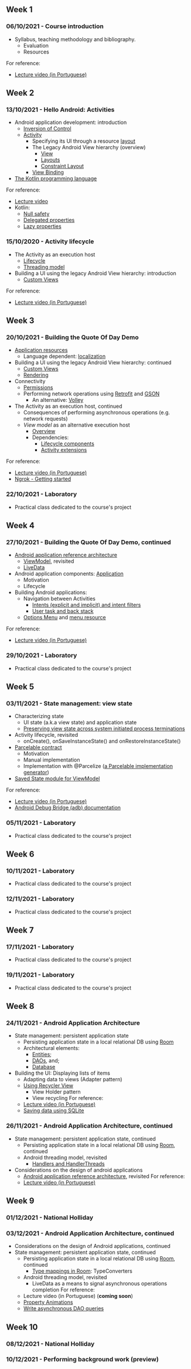 
## Week 1
### 06/10/2021 - Course introduction
* Syllabus, teaching methodology and bibliography.
  * Evaluation
  * Resources

For reference:
  * [Lecture video (in Portuguese)](https://www.youtube.com/watch?v=4902iEuQSuI&list=PL8XxoCaL3dBj-9DhstfK_krmviLwfN7mX&index=1)
  
## Week 2
### 13/10/2021 - Hello Android: Activities
* Android application development: introduction
  * [Inversion of Control](https://martinfowler.com/bliki/InversionOfControl.html)
  * [Activity](https://developer.android.com/guide/components/activities/intro-activities)
    * Specifying its UI through a resource [layout](https://developer.android.com/guide/topics/resources/layout-resource)
    * The Legacy Android View hierarchy (overview)
      * [View](https://developer.android.com/reference/android/view/View)
      * [Layouts](https://developer.android.com/guide/topics/ui/declaring-layout)
      * [Constraint Layout](https://developer.android.com/training/constraint-layout/)
    * [View Binding](https://developer.android.com/topic/libraries/view-binding)
* [The Kotlin programming language](https://kotlinlang.org/docs/reference/)
  

For reference:
  * [Lecture video](https://www.youtube.com/watch?v=2o3p_yZyYv4&list=PL8XxoCaL3dBj-9DhstfK_krmviLwfN7mX&index=2)
  * Kotlin:
    * [Null safety](https://kotlinlang.org/docs/null-safety.html)
    * [Delegated properties](https://kotlinlang.org/docs/delegated-properties.html)
    * [Lazy properties](https://kotlinlang.org/docs/delegated-properties.html#lazy-properties)

### 15/10/2020 - Activity lifecycle 
* The Activity as an execution host
  * [Lifecycle](https://developer.android.com/guide/components/activities/activity-lifecycle)
  * [Threading model](https://developer.android.com/guide/components/processes-and-threads#Threads)
* Building a UI using the legacy Android View hierarchy: introduction
  * [Custom Views](https://developer.android.com/guide/topics/ui/custom-components)

For reference:
  * [Lecture video (in Portuguese)](https://www.youtube.com/watch?v=kYFLKZwwBWI&list=PL8XxoCaL3dBj-9DhstfK_krmviLwfN7mX&index=3)

## Week 3
### 20/10/2021 - Building the Quote Of Day Demo
* [Application resources](https://developer.android.com/guide/topics/resources/providing-resources)
  * Language dependent: [localization](https://developer.android.com/guide/topics/resources/localization)
* Building a UI using the legacy Android View hierarchy: continued
  * [Custom Views](https://developer.android.com/guide/topics/ui/custom-components)
  * [Rendering](https://developer.android.com/guide/topics/ui/how-android-draws)
* Connectivity
  * [Permissions](https://developer.android.com/training/basics/network-ops/connecting)
  * Performing network operations using [Retrofit](https://square.github.io/retrofit/) and [GSON](https://github.com/google/gson)
    * An alternative: [Volley](https://developer.android.com/training/volley)
* The Activity as an execution host, continued
  * Consequences of performing asynchronous operations (e.g. network requests)
  * _View model_ as an alternative execution host
    * [Overview](https://developer.android.com/topic/libraries/architecture/viewmodel)
    * Dependencies:
      * [Lifecycle components](https://developer.android.com/jetpack/androidx/releases/lifecycle#groovy)
      * [Activity extensions](https://developer.android.com/jetpack/androidx/releases/activity)

For reference:
  * [Lecture video (in Portuguese)](https://www.youtube.com/watch?v=nWJyvz70AZ4&list=PL8XxoCaL3dBj-9DhstfK_krmviLwfN7mX&index=4)
  * [Ngrok - Getting started](https://dashboard.ngrok.com/get-started/setup)

### 22/10/2021 - Laboratory
* Practical class dedicated to the course's project

## Week 4
### 27/10/2021 - Building the Quote Of Day Demo, continued
* [Android application reference architecture](https://developer.android.com/jetpack/guide)
  * [ViewModel](https://developer.android.com/topic/libraries/architecture/viewmodel), revisited
  * [LiveData](https://developer.android.com/topic/libraries/architecture/livedata)
* Android application components: [Application](https://developer.android.com/reference/android/app/Application)
  * Motivation
  * Lifecycle
* Building Android applications:
  * Navigation between Activities
    * [Intents (explicit and implicit) and intent filters](https://developer.android.com/guide/components/intents-filters)
    * [User task and back stack](https://developer.android.com/guide/components/activities/tasks-and-back-stack)
  * [Options Menu](https://developer.android.com/guide/topics/ui/menus#options-menu) and [menu resource](https://developer.android.com/guide/topics/resources/menu-resource)   
  
For reference:
  * [Lecture video (in Portuguese)](https://www.youtube.com/watch?v=zIQU0lzO3I8&list=PL8XxoCaL3dBj-9DhstfK_krmviLwfN7mX&index=5)

### 29/10/2021 - Laboratory
* Practical class dedicated to the course's project

## Week 5
### 03/11/2021 - State management: view state
* Characterizing state
  * UI state (a.k.a view state) and application state
  * [Preserving view state across system initiated process terminations](https://developer.android.com/topic/libraries/architecture/saving-states)
* Activity lifecycle, revisited
  * onCreate(), onSaveInstanceState() and onRestoreInstanceState()
* [Parcelable contract](https://developer.android.com/reference/android/os/Parcelable)
  * Motivation
  * Manual implementation
  * Implementation with @Parcelize ([a Parcelable implementation generator](https://developer.android.com/kotlin/parcelize))
* [Saved State module for ViewModel](https://developer.android.com/topic/libraries/architecture/viewmodel-savedstate)

For reference:
  * [Lecture video (in Portuguese)](https://www.youtube.com/watch?v=G-H-I-0ZP_o&list=PL8XxoCaL3dBj-9DhstfK_krmviLwfN7mX&index=6)
  * [Android Debug Bridge (adb) documentation](https://developer.android.com/studio/command-line/adb)

### 05/11/2021 - Laboratory
* Practical class dedicated to the course's project

## Week 6
### 10/11/2021 - Laboratory
* Practical class dedicated to the course's project

### 12/11/2021 - Laboratory
* Practical class dedicated to the course's project

## Week 7
### 17/11/2021 - Laboratory
* Practical class dedicated to the course's project

### 19/11/2021 - Laboratory
* Practical class dedicated to the course's project

## Week 8
### 24/11/2021 - Android Application Architecture
* State management: persistent application state
  * Persisting application state in a local relational DB using [Room](https://developer.android.com/training/data-storage/room#kotlin)
  * Architectural elements: 
    * [Entities](https://developer.android.com/training/data-storage/room/defining-data);
    * [DAOs](https://developer.android.com/training/data-storage/room/accessing-data), and;
    * [Database](https://developer.android.com/training/data-storage/room#database)
* Building the UI: Displaying lists of items
  * Adapting data to views (Adapter pattern)
  * [Using Recycler View](https://developer.android.com/guide/topics/ui/layout/recyclerview)
    * View Holder pattern
    * View recycling
For reference:
  * [Lecture video (in Portuguese)](https://youtu.be/U48MutMWbFs)
  * [Saving data using SQLite](https://developer.android.com/training/data-storage/sqlite)

### 26/11/2021 - Android Application Architecture, continued
* State management: persistent application state, continued
  * Persisting application state in a local relational DB using [Room](https://developer.android.com/training/data-storage/room#kotlin), continued
  * Android threading model, revisited
    * [Handlers and HandlerThreads](https://developer.android.com/guide/background/threading)
* Considerations on the design of android applications
  * [Android application reference architecture](https://developer.android.com/jetpack/guide), revisited
For reference:
  * [Lecture video (in Portuguese)](https://youtu.be/8RlFCRV5hJA)

## Week 9
### 01/12/2021 - National Holliday

### 03/12/2021 - Android Application Architecture, continued
* Considerations on the design of Android applications, continued
* State management: persistent application state, continued
  * Persisting application state in a local relational DB using [Room](https://developer.android.com/training/data-storage/room#kotlin), continued
    * [Type mappings in Room](https://developer.android.com/training/data-storage/room/referencing-data): TypeConverters
  * Android threading model, revisited
    * LiveData as a means to signal asynchronous operations completion
For reference:
  * Lecture video (in Portuguese) (__coming soon__)
  * [Property Animations](https://developer.android.com/guide/topics/graphics/prop-animation)
  * [Write asynchronous DAO queries](https://developer.android.com/training/data-storage/room/async-queries)

## Week 10
### 08/12/2021 - National Holliday

### 10/12/2021 - Performing background work (__preview__)
